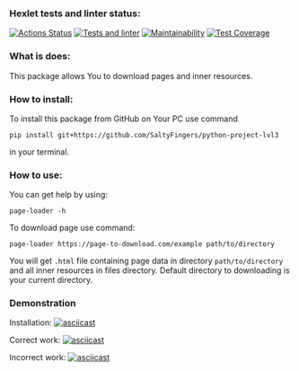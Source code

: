 ### Hexlet tests and linter status:
[![Actions Status](https://github.com/SaltyFingers/python-project-lvl3/workflows/hexlet-check/badge.svg)](https://github.com/SaltyFingers/python-project-lvl3/actions) [![Tests and linter](https://github.com/SaltyFingers/python-project-lvl3/actions/workflows/lint_and_tests.yml/badge.svg)](https://github.com/SaltyFingers/python-project-lvl3/actions/workflows/lint_and_tests.yml) [![Maintainability](https://api.codeclimate.com/v1/badges/63de61a08d7f43791b2c/maintainability)](https://codeclimate.com/github/SaltyFingers/python-project-lvl3/maintainability) [![Test Coverage](https://api.codeclimate.com/v1/badges/63de61a08d7f43791b2c/test_coverage)](https://codeclimate.com/github/SaltyFingers/python-project-lvl3/test_coverage)

### What is does:
This package allows You to download pages and inner resources.

### How to install:
To install this package from GitHub on Your PC use command

    pip install git+https://github.com/SaltyFingers/python-project-lvl3

in your terminal.

### How to use:
You can get help by using:

    page-loader -h

To download page use command:

    page-loader https://page-to-download.com/example path/to/directory

You will get ``.html`` file containing page data in directory ``path/to/directory`` and all inner resources in files directory.
Default directory to downloading is your current directory.

### Demonstration
Installation:
[![asciicast](https://asciinema.org/a/dWRdBeZq1b4NlyTrf2kLaklAV.svg)](https://asciinema.org/a/dWRdBeZq1b4NlyTrf2kLaklAV)

Correct work:
[![asciicast](https://asciinema.org/a/jbKx78NUOIGoS5QzHeafV7V3m.svg)](https://asciinema.org/a/jbKx78NUOIGoS5QzHeafV7V3m)

Incorrect work:
[![asciicast](https://asciinema.org/a/oppWHbQvu8C49M6ybhgf4wv6u.svg)](https://asciinema.org/a/oppWHbQvu8C49M6ybhgf4wv6u)